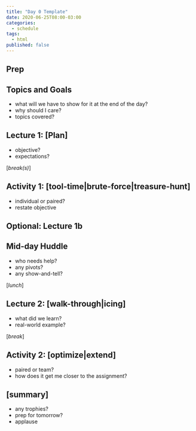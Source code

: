 ```yaml
---
title: "Day 0 Template"
date: 2020-06-25T08:00-03:00
categories:
  - schedule
tags:
  - html
published: false
---
```

## Prep

## Topics and Goals
- what will we have to show for it at the end of the day?
- why should I care?
- topics covered?

## Lecture 1: [Plan]
- objective?
- expectations?

[*break(s)*]

## Activity 1: [tool-time|brute-force|treasure-hunt]
- individual or paired?
- restate objective

## Optional: Lecture 1b

## Mid-day Huddle
- who needs help?
- any pivots?
- any show-and-tell?

[*lunch*]

## Lecture 2: [walk-through|icing]
- what did we learn?
- real-world example?

[*break*]

## Activity 2: [optimize|extend]
- paired or team?
- how does it get me closer to the assignment?

## [summary]
- any trophies?
- prep for tomorrow?
- applause